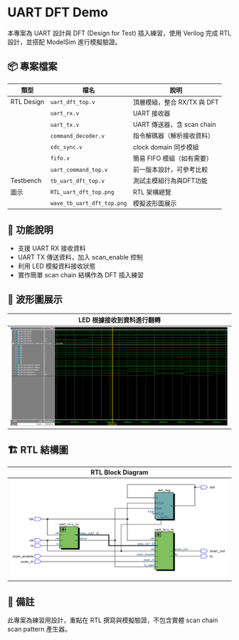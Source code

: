 # UART DFT Demo

本專案為 UART 設計與 DFT (Design for Test) 插入練習，使用 Verilog 完成 RTL 設計，並搭配 ModelSim 進行模擬驗證。

## 📦 專案檔案
| 類型        | 檔名                  | 說明                          |
|-------------|-----------------------|-------------------------------|
| RTL Design  | `uart_dft_top.v`      | 頂層模組，整合 RX/TX 與 DFT  |
|             | `uart_rx.v`           | UART 接收器                  |
|             | `uart_tx.v`           | UART 傳送器，含 scan chain  |
|             | `command_decoder.v`   | 指令解碼器（解析接收資料）   |
|             | `cdc_sync.v`          | clock domain 同步模組       |
|             | `fifo.v`              | 簡易 FIFO 模組（如有需要）  |
|             | `uart_command_top.v`  | 前一版本設計，可參考比較    |
| Testbench   | `tb_uart_dft_top.v`   | 測試主模組行為與DFT功能      |
| 圖示        | `RTL_uart_dft_top.png`| RTL 架構總覽                 |
|             | `wave_tb_uart_dft_top.png` | 模擬波形圖展示         |

## 🔁 功能說明
- 支援 UART RX 接收資料
- UART TX 傳送資料，加入 scan_enable 控制
- 利用 LED 模擬資料接收狀態
- 實作簡單 scan chain 結構作為 DFT 插入練習

## 🧪 波形圖展示

| LED 根據接收到資料進行翻轉 |
|-----------------------------|
| ![Waveform](wave_tb_uart_dft_top.png) |

## 🏗️ RTL 結構圖

| RTL Block Diagram |
|-------------------|
| ![RTL](RTL_uart_dft_top.png) |

## 📌 備註
此專案為練習用設計，重點在 RTL 撰寫與模擬驗證，不包含實體 scan chain scan pattern 產生器。


